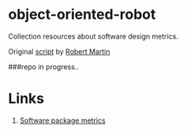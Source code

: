 # object-oriented-robot
Collection resources about software design metrics.

Original [script](https://github.com/ZherebtsovAlexandr/object-oriented-robot/blob/master/depend.sh) by [Robert Martin](https://en.wikipedia.org/wiki/Robert_Cecil_Martin)

###repo in progress..

# Links

1. [Software package metrics](https://en.wikipedia.org/wiki/Software_package_metrics) 
